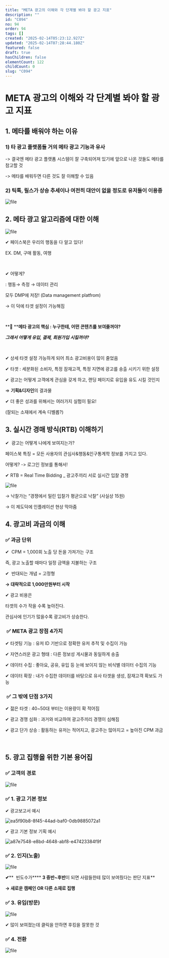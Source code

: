 ```yaml
---
title: "META 광고의 이해와 각 단계별 봐야 할 광고 지표"
description: ""
id: "C094"
no: 94
order: 94
tags: []
created: "2025-02-14T05:23:12.927Z"
updated: "2025-02-14T07:28:44.180Z"
featured: false
draft: true
hasChildren: false
elementCount: 122
childCount: 0
slug: "C094"
---
```


# META 광고의 이해와 각 단계별 봐야 할 광고 지표



## 1. 메타를 배워야 하는 이유



### 1) 타 광고 플랫폼들 거의 메타 광고 기능과 유사 



-> 결국엔 메타 광고 플랫폼 시스템이 잘 구축되어져 있기에 앞으로 나온 것들도 메타를 참고할 것

-> 메타를 배워두면 다른 것도 잘 이해할 수 있음



### 2) 틱톡, 릴스가 상승 추세이나 여전히 대안이 없을 정도로 유저들이 이용중 



![file](/images/3b5b0bf8c0c697e54891cf212939a2af.jpg)



## 2. 메타 광고 알고리즘에 대한 이해



![file](/images/d7f93d6452ef835f0eba294671c0fa4b.jpg)



✔ 페이스북은 우리의 행동을 다 알고 있다!

EX. DM, 구매 활동, 여행

 

✔ 어떻게? 

: 행동→ 측정 → 데이터 관리

모두 DMP에 저장! (Data management platfrom)

→ 이 덕에 타겟 설정이 가능해짐

 

**🔘 ****메타 광고의 핵심 : 누구한테, 어떤 콘텐츠를 보여줄꺼야?**

***그래서 어떻게 유입, 결제, 회원가입 시킬꺼야?***

 

✔ 상세 타겟 설정 가능하게 되어 최소 광고비용이 많이 줄었음



✔ 타겟 : 세분화된 소비자, 특정 잠재고객, 특정 지면에 광고를 송출 시키기 위한 설정



✔ 광고는 어떻게 고객에게 관심을 갖게 하고, 랜딩 페이지로 유입을 유도 시킬 것인지

⇒ **기획&디자인**의 결과물



✔ 더 좋은 성과를 위해서는 여러가지 실험이 필요!

(잘되는 소재에서 계속 디벨롭?)



## 3. 실시간 경매 방식(RTB) 이해하기 



✔  광고는 어떻게 나에게 보여지는가?

페이스북 특징 = 모든 사용자의 관심사&행동&인구통계학 정보를 가지고 있다.

어떻게? -> 로그인 정보를 통해서!



✔ RTB = Real Time Bidding _ 광고주끼리 서로 실시간 입찰 경쟁



![file](/images/d7a888779e5787af3a86d81445a1d040.jpg)



→ 낙찰가는 “경쟁에서 밀린 입찰가 평균으로 낙찰” (사실상 15원)

→ 이 제도덕에 인플레이션 현상 막아줌



## 4. 광고비 과금의 이해 



### **✅ 과금 단위**



✔  CPM = 1,000회 노출 당 돈을 가져가는 구조

즉, 광고 노출할 때마다 일정 금액을 지불하는 구조



✔  반대되는 개념 = 고정형

**→ 대략적으로 1,000만원부터 시작**



✔ 광고 비용은 

타겟의 수가 작을 수록 높아진다.

관심사에 인기가 많을수록 광고비가 상승한다.



###  ✅ META 광고 장점 4가지



✔ 타겟팅 기능 : 유저 ID 기반으로 정확한 유저 추적 및 수집이 가능



✔ 자연스러운 광고 형태 : 다른 정보성 게시물과 동일하게 송출



✔ 데이터 수집 : 좋아요, 공유, 유입 등 눈에 보이지 않는 비식별 데이터 수집의 기능



✔ 데이터 확장 : 내가 수집한 데이터를 바탕으로 유사 타겟을 생성, 잠재고객 확보도 가능



###  ✅ 그 밖에 단점 3가지



✔ 젊은 타겟 : 40~50대 부터는 이용량이 확 적어짐



✔ 광고 경쟁 심화 : 과거와 비교하여 광고주끼리 경쟁이 심해짐



✔ 광고 단가 상승 : 활동하는 유저는 적어지고, 광고주는 많아지고 = 높아진 CPM 과금

 

## 5. 광고 집행을 위한 기본 용어집



### ✅ 고객의 경로



![file](/images/f55419f314c7038df560bd10ca78c84a.jpg)



### ✅ 1. 광고 기본 정보

✔  광고보고서 예시 

![ea5f90b8-8f45-44ad-baf0-0db9885072a1](/images/edce86fdb7efe8dcb5959cc9043754ee.png)



✔  광고 기본 정보 기획 예시

![a87e7548-e8bd-4648-abf8-e47423384f9f](/images/0d38cf325c318863426f0623389ec789.png)



### **✅ 2. 인지(노출)**

![file](/images/ad8c1ab59afdf0abeb0ef616796db98a.jpg)



**✔****  빈도수가**** ****3 중반~후반****이 되면 사람들한테 많이 보여줬다는 판단 지표**

**→ 새로운 캠페인 OR 다른 소재로 집행**



### **✅ 3. 유입(방문)**

![file](/images/e86b38963512cbdcbe620995bae62719.jpg)



✔ 많이 보여졌는데 클릭을 안하면 후킹을 잘못한 것



### **✅ 4. 전환**

![file](/images/4fb5d573b28e996aa604d454de5013ed.jpg)
